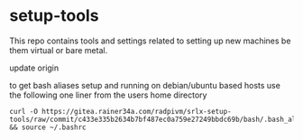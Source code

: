 # setup-tools

This repo contains tools and settings related to setting up new machines be them virtual or bare metal.

update origin

to get bash aliases setup and running on debian/ubuntu based hosts use the following one liner from the users home directory

```
curl -O https://gitea.rainer34a.com/radpivm/srlx-setup-tools/raw/commit/c433e335b2634b7bf487ec0a759e27249bbdc69b/bash/.bash_aliases && source ~/.bashrc
```